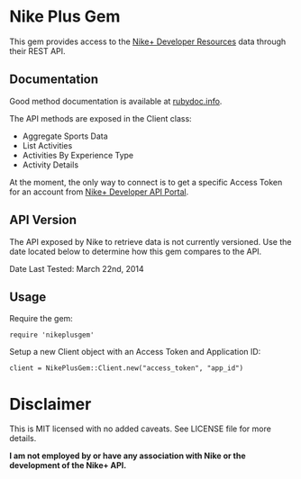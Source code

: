 # Nike Plus Gem

This gem provides access to the [Nike+ Developer Resources](http://developer.nike.com) data through their REST API.

## Documentation

Good method documentation is available at [rubydoc.info](http://www.rubydoc.info/github/borwahs/nikeplusgem/frames).

The API methods are exposed in the Client class:

* Aggregate Sports Data
* List Activities
* Activities By Experience Type
* Activity Details

At the moment, the only way to connect is to get a specific Access Token for an account from [Nike+ Developer API Portal](https://developer.nike.com).

## API Version

The API exposed by Nike to retrieve data is not currently versioned. Use the date located below to determine how this gem compares to the API. 

Date Last Tested: March 22nd, 2014

## Usage

Require the gem:

    require 'nikeplusgem'

Setup a new Client object with an Access Token and Application ID:

    client = NikePlusGem::Client.new("access_token", "app_id")

# Disclaimer

This is MIT licensed with no added caveats. See LICENSE file for more details.

**I am not employed by or have any association with Nike or the development of the Nike+ API.**
